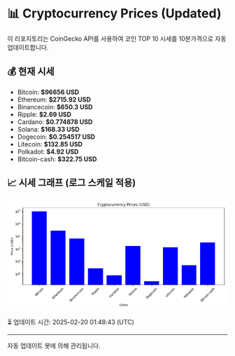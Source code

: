 
# 📊 Cryptocurrency Prices (Updated)

이 리포지토리는 CoinGecko API를 사용하여 코인 TOP 10 시세를 10분가격으로 자동 업데이트합니다.

## 💰 현재 시세
- Bitcoin: **$96656 USD**
- Ethereum: **$2715.92 USD**
- Binancecoin: **$650.3 USD**
- Ripple: **$2.69 USD**
- Cardano: **$0.774878 USD**
- Solana: **$168.33 USD**
- Dogecoin: **$0.254517 USD**
- Litecoin: **$132.85 USD**
- Polkadot: **$4.92 USD**
- Bitcoin-cash: **$322.75 USD**

## 📈 시세 그래프 (로그 스케일 적용)
![Crypto Prices](crypto_prices.png)

⏳ 업데이트 시간: 2025-02-20 01:48:43 (UTC)

---
자동 업데이트 봇에 의해 관리됩니다.
